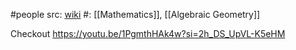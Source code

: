 #people 
src: [wiki](https://en.m.wikipedia.org/wiki/M._S._Narasimhan) 
#: [[Mathematics]], [[Algebraic Geometry]] 

Checkout https://youtu.be/1PgmthHAk4w?si=2h_DS_UpVL-K5eHM 

